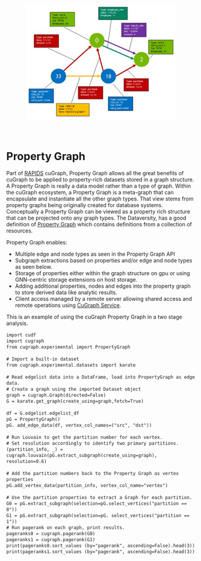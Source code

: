 <h1 align="center";>
  <br>
  <img src="../images/pg_example.png" alt="cuGraph" width="400">
</h1>
<h1 align="left";>
  <br>
Property Graph
</h1>

Part of [RAPIDS](https://rapids.ai) cuGraph, Property Graph allows all the great benefits of cuGraph to be applied to property-rich datasets stored in a graph structure. A Property Graph is really a data model rather than a type of graph.  Within the cuGraph ecosystem, a Property Graph is a meta-graph that can encapsulate and instantiate all the other graph types.  That view stems from property graphs being originally created for database systems.  Conceptually a Property Graph can be viewed as a property rich structure that can be projected onto any graph types.  The Dataversity, has a good definition of [Property Graph](https://www.dataversity.net/what-is-a-property-graph) which contains definitions from a collection of resources.

Property Graph enables:

* Multiple edge and node types as seen in the Property Graph API
* Subgraph extractions based on properties and/or edge and node types as seen below.
* Storage of properties either within the graph structure on gpu or using GNN-centric storage extensions on host storage.
* Adding additional properties, nodes and edges into the property graph to store derived data like analytic results.
* Client access managed by a remote server allowing shared access and remote operations using [CuGraph Service](./cugraph_service.md).

This is an example of using the cuGraph Property Graph in a two stage analysis.

```
import cudf 
import cugraph 
from cugraph.experimental import PropertyGraph

# Import a built-in dataset
from cugraph.experimental.datasets import karate

# Read edgelist data into a DataFrame, load into PropertyGraph as edge data.
# Create a graph using the imported Dataset object
graph = cugraph.Graph(directed=False)
G = karate.get_graph(create_using=graph,fetch=True)

df = G.edgelist.edgelist_df
pG = PropertyGraph() 
pG. add_edge_data(df, vertex_col_names=("src", "dst"))

# Run Louvain to get the partition number for each vertex. 
# Set resolution accordingly to identify two primary partitions. 
(partition_info, _) = cugraph.louvain(pG.extract_subgraph(create_using=graph), resolution=0.6)

# Add the partition numbers back to the Property Graph as vertex properties 
pG.add_vertex_data(partition_info, vertex_col_name="vertex")

# Use the partition properties to extract a Graph for each partition. 
G0 = pG.extract_subgraph(selection=pG.select_vertices("partition == 0"))
G1 = pG.extract_subgraph(selection=pG. select_vertices("partition == 1"))
# Run pagerank on each graph, print results. 
pageranks0 = cugraph.pagerank(G0) 
pageranks1 = cugraph.pagerank(G1) 
print(pageranks0.sort_values (by="pagerank", ascending=False).head(3))
print(pageranks1.sort_values (by="pagerank", ascending=False).head(3))
```